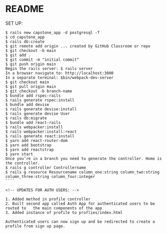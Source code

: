 # README
SET UP:
``````
$ rails new capstone_app -d postgresql -T
$ cd capstone_app
$ rails db:create
$ git remote add origin ... created by GitHub Classroom or repo
$ git checkout -b main
$ git add .
$ git commit -m "initial commit"
$ git push origin main
Begin the rails server: $ rails server
In a browser navigate to: http://localhost:3000
In a separate terminal: $bin/webpack-dev-server
$ git checkout main
$ git pull origin main
$ git checkout -b branch-name
$ bundle add rspec-rails
$ rails generate rspec:install
$ bundle add devise
$ rails generate devise:install
$ rails generate devise User
$ rails db:migrate
$ bundle add react-rails
$ rails webpacker:install
$ rails webpacker:install:react
$ rails generate react:install
$ yarn add react-router-dom
$ yarn add bootstrap
$ yarn add reactstrap
$ yarn start
Once you’re in a branch you need to generate the controller. Home is the controller.
$ rails g controller Controllername
$ rails g resource Resourcename column_one:string column_two:string column_three:string column_four:integer
````

<!-- UPDATES FOR AUTH USERS: -->

1. Added method in profile controller
2. Built second app called Auth App for authenticated users to be routed to   the main components of the app
3. Added instance of profile to proflies/index.html 

Authenticated users can now sign up and be redirected to create a profile from sign up page.



  





